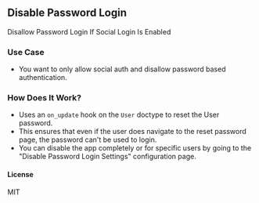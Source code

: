 ## Disable Password Login

Disallow Password Login If Social Login Is Enabled

### Use Case

- You want to only allow social auth and disallow password based authentication.


### How Does It Work?

- Uses an `on_update` hook on the `User` doctype to reset the User password. 
- This ensures that even if the user does navigate to the reset password page, the password can't be used to login.
- You can disable the app completely or for specific users by going to the "Disable Password Login Settings" configuration page.

#### License

MIT
